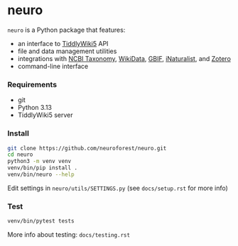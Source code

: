 # neuro
`neuro` is a Python package that features:

- an interface to <a href="https://tiddlywiki.com" target="_blank">TiddlyWiki5</a> API
- file and data management utilities
- integrations with <a href="https://www.ncbi.nlm.nih.gov/taxonomy" target="_blank">NCBI Taxonomy</a>, <a href="https://www.wikidata.org" target="_blank">WikiData</a>, <a href="https://www.gbif.org" target="_blank">GBIF</a>, <a href="https://www.inaturalist.org" target="_blank">iNaturalist</a>, and <a href="https://www.zotero.org/" target="_blank">Zotero</a>
- command-line interface 

### Requirements

- git
- Python 3.13
- TiddlyWiki5 server

### Install

```bash
git clone https://github.com/neuroforest/neuro.git
cd neuro
python3 -m venv venv
venv/bin/pip install .
venv/bin/neuro --help
```

Edit settings in ``neuro/utils/SETTINGS.py`` (see ``docs/setup.rst`` for more info)

### Test

```bash
venv/bin/pytest tests
```

More info about testing: ``docs/testing.rst``
